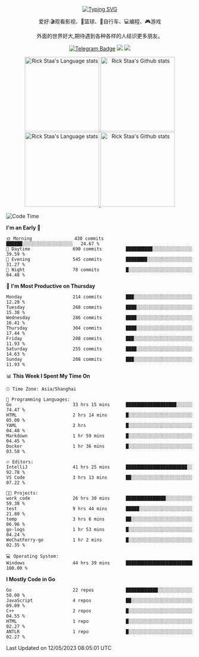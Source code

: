 <div align="center"> 

[![Typing SVG](https://readme-typing-svg.herokuapp.com?size=25&duration=2500&color=eeeeee&vCenter=true&width=200&height=40&lines=Hi+there+%F0%9F%91%8B%F0%9F%8F%BB;I'm+DanBai)](https://git.io/typing-svg)

爱好:🎬观看影视、🏀篮球、🚴自行车、💻编程、🎮游戏

外面的世界好大,期待遇到各种各样的人结识更多朋友。

[![Telegram Badge](https://img.shields.io/badge/-Telegram-blue?style=flat&logo=Telegram&logoColor=white)](https://t.me/danbai9420) 
[![](https://img.shields.io/badge/-Blog-brightgreen?style=flat&logo=Blogger&logoColor=white)](https://p00q.cn)
[![](https://img.shields.io/badge/-Email-red?style=flat&logo=Mail.Ru&logoColor=white)](mailto:danbai@88.com)
</div>

<!-- Light Mode -->
<div align="center"> 
<a href="https://github.com/anuraghazra/github-readme-stats#gh-light-mode-only">
<img height=200 src="https://github-readme-stats-git-master-rstaa-rickstaa.vercel.app/api/top-langs/?username=danbai225&layout=compact&langs_count=10&hide_border=1&role=OWNER,COLLABORATOR#gh-light-mode-only" alt="Rick Staa's Language stats" />
</a>
<a href="https://github.com/anuraghazra/github-readme-stats#gh-light-mode-only">
<img height=200 src="https://github-readme-stats-git-master-rstaa-rickstaa.vercel.app/api?username=danbai225&show_icons=true&count_private=true&line_height=28&hide_border=1&include_all_commits=true&card_width=450&role=OWNER,COLLABORATOR&exclude_repo=github-readme-stats#gh-light-mode-only" alt="Rick Staa's Github stats" />
</a>
</div>

<!-- Dark Mode -->
<div align="center"> 
<a href="https://github.com/anuraghazra/github-readme-stats#gh-dark-mode-only">
<img height=200 src="https://github-readme-stats-git-master-rstaa-rickstaa.vercel.app/api/top-langs/?username=danbai225&layout=compact&langs_count=10&hide_border=1&role=OWNER,COLLABORATOR&theme=github_dark#gh-dark-mode-only" alt="Rick Staa's Language stats" />
</a>
<a href="https://github.com/anuraghazra/github-readme-stats#gh-dark-mode-only">
<img height=200 src="https://github-readme-stats-git-master-rstaa-rickstaa.vercel.app/api?username=danbai225&show_icons=true&count_private=true&line_height=28&hide_border=1&include_all_commits=true&card_width=450&role=OWNER,COLLABORATOR&exclude_repo=github-readme-stats&theme=github_dark#gh-dark-mode-only" alt="Rick Staa's Github stats" />
</a>
</div>

<!--START_SECTION:waka-->
![Code Time](http://img.shields.io/badge/Code%20Time-299%20hrs%206%20mins-blue)

**I'm an Early 🐤** 

```text
🌞 Morning                430 commits         ██████░░░░░░░░░░░░░░░░░░░   24.67 % 
🌆 Daytime                690 commits         ██████████░░░░░░░░░░░░░░░   39.59 % 
🌃 Evening                545 commits         ████████░░░░░░░░░░░░░░░░░   31.27 % 
🌙 Night                  78 commits          █░░░░░░░░░░░░░░░░░░░░░░░░   04.48 % 
```
📅 **I'm Most Productive on Thursday** 

```text
Monday                   214 commits         ███░░░░░░░░░░░░░░░░░░░░░░   12.28 % 
Tuesday                  268 commits         ████░░░░░░░░░░░░░░░░░░░░░   15.38 % 
Wednesday                286 commits         ████░░░░░░░░░░░░░░░░░░░░░   16.41 % 
Thursday                 304 commits         ████░░░░░░░░░░░░░░░░░░░░░   17.44 % 
Friday                   208 commits         ███░░░░░░░░░░░░░░░░░░░░░░   11.93 % 
Saturday                 255 commits         ████░░░░░░░░░░░░░░░░░░░░░   14.63 % 
Sunday                   208 commits         ███░░░░░░░░░░░░░░░░░░░░░░   11.93 % 
```


📊 **This Week I Spent My Time On** 

```text
🕑︎ Time Zone: Asia/Shanghai

💬 Programming Languages: 
Go                       33 hrs 15 mins      ███████████████████░░░░░░   74.47 % 
HTML                     2 hrs 14 mins       █░░░░░░░░░░░░░░░░░░░░░░░░   05.00 % 
YAML                     2 hrs               █░░░░░░░░░░░░░░░░░░░░░░░░   04.48 % 
Markdown                 1 hr 59 mins        █░░░░░░░░░░░░░░░░░░░░░░░░   04.45 % 
Docker                   1 hr 36 mins        █░░░░░░░░░░░░░░░░░░░░░░░░   03.58 % 

🔥 Editors: 
IntelliJ                 41 hrs 25 mins      ███████████████████████░░   92.78 % 
VS Code                  3 hrs 13 mins       ██░░░░░░░░░░░░░░░░░░░░░░░   07.22 % 

🐱‍💻 Projects: 
work_code                26 hrs 30 mins      ███████████████░░░░░░░░░░   59.38 % 
test                     9 hrs 44 mins       █████░░░░░░░░░░░░░░░░░░░░   21.80 % 
temp                     3 hrs 6 mins        ██░░░░░░░░░░░░░░░░░░░░░░░   06.96 % 
go-logs                  1 hr 53 mins        █░░░░░░░░░░░░░░░░░░░░░░░░   04.24 % 
WeChatFerry-go           1 hr 2 mins         █░░░░░░░░░░░░░░░░░░░░░░░░   02.35 % 

💻 Operating System: 
Windows                  44 hrs 39 mins      █████████████████████████   100.00 % 
```

**I Mostly Code in Go** 

```text
Go                       22 repos            ████████████░░░░░░░░░░░░░   50.00 % 
JavaScript               4 repos             ██░░░░░░░░░░░░░░░░░░░░░░░   09.09 % 
C++                      2 repos             █░░░░░░░░░░░░░░░░░░░░░░░░   04.55 % 
HTML                     1 repo              █░░░░░░░░░░░░░░░░░░░░░░░░   02.27 % 
ANTLR                    1 repo              █░░░░░░░░░░░░░░░░░░░░░░░░   02.27 % 
```




 Last Updated on 12/05/2023 08:05:01 UTC
<!--END_SECTION:waka-->
